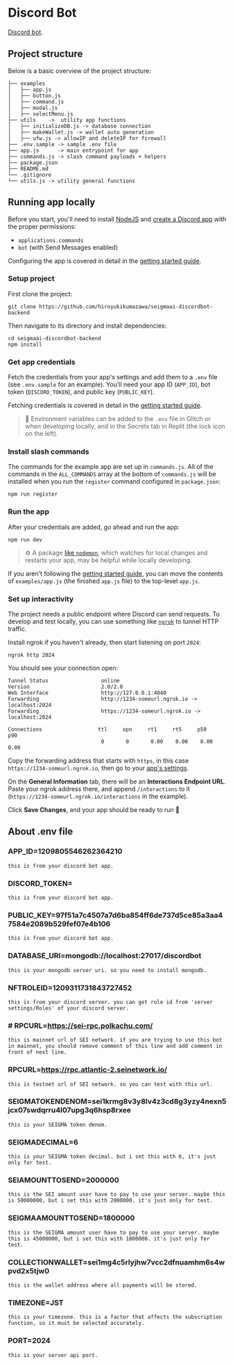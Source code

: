 # Discord Bot

[Discord bot](https://github.com/hiroyukikumazawa/seigmaai-discordbot-backend).

## Project structure
Below is a basic overview of the project structure:

```
├── examples    
│   ├── app.js  
│   ├── button.js
│   ├── command.js
│   ├── modal.js
│   ├── selectMenu.js
├── utils    ->  utility app functions
│   ├── initializeDB.js -> database connection
│   ├── makeWallet.js -> wallet auto generation
│   ├── ufw.js -> allowIP and deleteIP for firewall
├── .env.sample -> sample .env file
├── app.js      -> main entrypoint for app
├── commands.js -> slash command payloads + helpers
├── package.json
├── README.md
└── .gitignore 
└── utils.js -> utility general functions
```

## Running app locally

Before you start, you'll need to install [NodeJS](https://nodejs.org/en/download/) and [create a Discord app](https://discord.com/developers/applications) with the proper permissions:
- `applications.commands`
- `bot` (with Send Messages enabled)


Configuring the app is covered in detail in the [getting started guide](https://discord.com/developers/docs/getting-started).

### Setup project

First clone the project:
```
git clone https://github.com/hiroyukikumazawa/seigmaai-discordbot-backend
```

Then navigate to its directory and install dependencies:
```
cd seigmaai-discordbot-backend
npm install
```
### Get app credentials

Fetch the credentials from your app's settings and add them to a `.env` file (see `.env.sample` for an example). You'll need your app ID (`APP_ID`), bot token (`DISCORD_TOKEN`), and public key (`PUBLIC_KEY`).

Fetching credentials is covered in detail in the [getting started guide](https://discord.com/developers/docs/getting-started).

> 🔑 Environment variables can be added to the `.env` file in Glitch or when developing locally, and in the Secrets tab in Replit (the lock icon on the left).

### Install slash commands

The commands for the example app are set up in `commands.js`. All of the commands in the `ALL_COMMANDS` array at the bottom of `commands.js` will be installed when you run the `register` command configured in `package.json`:

```
npm run register
```

### Run the app

After your credentials are added, go ahead and run the app:

```
npm run dev
```

> ⚙️ A package [like `nodemon`](https://github.com/remy/nodemon), which watches for local changes and restarts your app, may be helpful while locally developing.

If you aren't following the [getting started guide](https://discord.com/developers/docs/getting-started), you can move the contents of `examples/app.js` (the finished `app.js` file) to the top-level `app.js`.

### Set up interactivity

The project needs a public endpoint where Discord can send requests. To develop and test locally, you can use something like [`ngrok`](https://ngrok.com/) to tunnel HTTP traffic.

Install ngrok if you haven't already, then start listening on port `2024`:

```
ngrok http 2024
```

You should see your connection open:

```
Tunnel Status                 online
Version                       2.0/2.0
Web Interface                 http://127.0.0.1:4040
Forwarding                    http://1234-someurl.ngrok.io -> localhost:2024
Forwarding                    https://1234-someurl.ngrok.io -> localhost:2024

Connections                  ttl     opn     rt1     rt5     p50     p90
                              0       0       0.00    0.00    0.00    0.00
```

Copy the forwarding address that starts with `https`, in this case `https://1234-someurl.ngrok.io`, then go to your [app's settings](https://discord.com/developers/applications).

On the **General Information** tab, there will be an **Interactions Endpoint URL**. Paste your ngrok address there, and append `/interactions` to it (`https://1234-someurl.ngrok.io/interactions` in the example).

Click **Save Changes**, and your app should be ready to run 🚀


## About .env file

### APP_ID=1209805546262364210 
    this is from your discord bot app.
### DISCORD_TOKEN=
    this is from your discord bot app.
### PUBLIC_KEY=97f51a7c4507a7d6ba854ff6de737d5ce85a3aa47584e2089b529fef07e4b106
    this is from your discord bot app.
### DATABASE_URI=mongodb://localhost:27017/discordbot
    this is your mongodb server uri. so you need to install mongodb.
### NFTROLEID=1209311731843727452
    this is from your discord server. you can get role id from 'server settings/Roles' of your discord server.
### # RPCURL=https://sei-rpc.polkachu.com/
    this is mainnet url of SEI network. if you are trying to use this bot in mainnet, you should remove comment of this line and add comment in front of next line.
### RPCURL=https://rpc.atlantic-2.seinetwork.io/
    this is testnet url of SEI network. so you can test with this url. 
### SEIGMATOKENDENOM=sei1krmg8v3y8lv4z3cd8g3yzy4nexn5jcx07swdqrru4l07upg3q6hsp8rxee
    this is your SEIGMA token denom. 
### SEIGMADECIMAL=6
    this is your SEIGMA token decimal. but i set this with 6, it's just only for test.
### SEIAMOUNTTOSEND=2000000
    this is the SEI amount user have to pay to use your server. maybe this is 50000000, but i set this with 2000000. it's just only for test.
### SEIGMAAMOUNTTOSEND=1800000
    this is the SEIGMA amount user have to pay to use your server. maybe this is 45000000, but i set this with 1800000. it's just only for test.
### COLLECTIONWALLET=sei1mg4c5rlyjhw7vcc2dfnuamhm6s4wpvd2x5tjw0
    this is the wallet address where all payments will be stored.
### TIMEZONE=JST
    this is your timezone. this is a factor that affects the subscription function, so it must be selected accurately.
### PORT=2024
    this is your server api port.